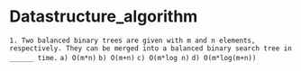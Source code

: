 # Datastructure_algorithm

`1. Two balanced binary trees are given with m and n elements, respectively. They can be merged into a balanced binary search tree in ______ time.`
`a) O(m*n)`
`b) O(m+n)`
`c) O(m*log n)`
`d) O(m*log(m+n))`


